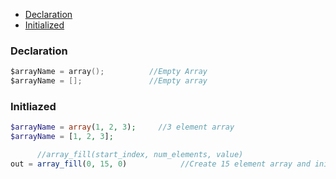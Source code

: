 - [Declaration](#d)
- [Initialized](#i)

<a name=d></a>
### Declaration
```c
$arrayName = array();          //Empty Array
$arrayName = [];               //Empty array
```

<a name=i></a>
### Initliazed
```php
$arrayName = array(1, 2, 3);     //3 element array
$arrayName = [1, 2, 3]; 

      //array_fill(start_index, num_elements, value)
out = array_fill(0, 15, 0)            //Create 15 element array and initialize to 0

```
